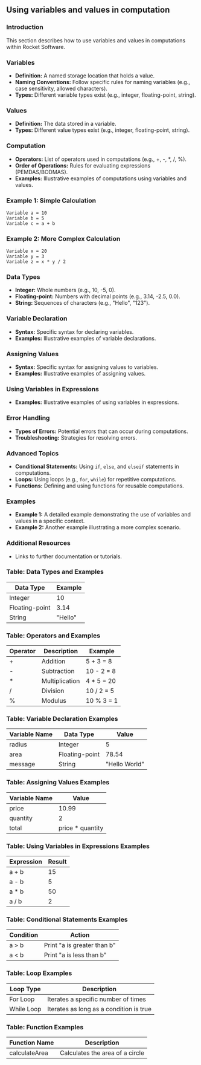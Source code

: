 ## Using variables and values in computation

### Introduction

This section describes how to use variables and values in computations within Rocket Software.

### Variables

*   **Definition:** A named storage location that holds a value.
*   **Naming Conventions:**  Follow specific rules for naming variables (e.g., case sensitivity, allowed characters).
*   **Types:** Different variable types exist (e.g., integer, floating-point, string).

### Values

*   **Definition:** The data stored in a variable.
*   **Types:**  Different value types exist (e.g., integer, floating-point, string).

### Computation

*   **Operators:**  List of operators used in computations (e.g., +, -, \*, /, %).
*   **Order of Operations:**  Rules for evaluating expressions (PEMDAS/BODMAS).
*   **Examples:**  Illustrative examples of computations using variables and values.

### Example 1: Simple Calculation

```
Variable a = 10
Variable b = 5
Variable c = a + b
```

### Example 2: More Complex Calculation

```
Variable x = 20
Variable y = 3
Variable z = x * y / 2
```

### Data Types

*   **Integer:** Whole numbers (e.g., 10, -5, 0).
*   **Floating-point:** Numbers with decimal points (e.g., 3.14, -2.5, 0.0).
*   **String:** Sequences of characters (e.g., "Hello", "123").

### Variable Declaration

*   **Syntax:**  Specific syntax for declaring variables.
*   **Examples:**  Illustrative examples of variable declarations.

### Assigning Values

*   **Syntax:**  Specific syntax for assigning values to variables.
*   **Examples:**  Illustrative examples of assigning values.

### Using Variables in Expressions

*   **Examples:**  Illustrative examples of using variables in expressions.

### Error Handling

*   **Types of Errors:**  Potential errors that can occur during computations.
*   **Troubleshooting:**  Strategies for resolving errors.

### Advanced Topics

*   **Conditional Statements:**  Using `if`, `else`, and `elseif` statements in computations.
*   **Loops:**  Using loops (e.g., `for`, `while`) for repetitive computations.
*   **Functions:**  Defining and using functions for reusable computations.

### Examples

*   **Example 1:**  A detailed example demonstrating the use of variables and values in a specific context.
*   **Example 2:**  Another example illustrating a more complex scenario.

### Additional Resources

*   Links to further documentation or tutorials.

### Table: Data Types and Examples

| Data Type | Example |
|---|---|
| Integer | 10 |
| Floating-point | 3.14 |
| String | "Hello" |

### Table: Operators and Examples

| Operator | Description | Example |
|---|---|---|
| + | Addition | 5 + 3 = 8 |
| - | Subtraction | 10 - 2 = 8 |
| \* | Multiplication | 4 * 5 = 20 |
| / | Division | 10 / 2 = 5 |
| % | Modulus | 10 % 3 = 1 |


### Table: Variable Declaration Examples

| Variable Name | Data Type | Value |
|---|---|---|
| radius | Integer | 5 |
| area | Floating-point | 78.54 |
| message | String | "Hello World" |


### Table: Assigning Values Examples

| Variable Name | Value |
|---|---|
| price | 10.99 |
| quantity | 2 |
| total | price * quantity |


### Table: Using Variables in Expressions Examples

| Expression | Result |
|---|---|
| a + b | 15 |
| a - b | 5 |
| a * b | 50 |
| a / b | 2 |


### Table: Conditional Statements Examples

| Condition | Action |
|---|---|
| a > b | Print "a is greater than b" |
| a < b | Print "a is less than b" |


### Table: Loop Examples

| Loop Type | Description |
|---|---|
| For Loop | Iterates a specific number of times |
| While Loop | Iterates as long as a condition is true |


### Table: Function Examples

| Function Name | Description |
|---|---|
| calculateArea | Calculates the area of a circle |
